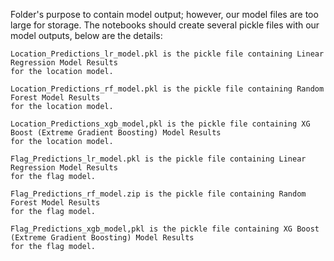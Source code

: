 Folder's purpose to contain model output; however, our model files are too large for storage. The notebooks should create several pickle files with our model outputs, below are the details:

	Location_Predictions_lr_model.pkl is the pickle file containing Linear Regression Model Results 
 	for the location model.
 
	Location_Predictions_rf_model.pkl is the pickle file containing Random Forest Model Results 
 	for the location model.
 
	Location_Predictions_xgb_model,pkl is the pickle file containing XG Boost (Extreme Gradient Boosting) Model Results
 	for the location model.

  	Flag_Predictions_lr_model.pkl is the pickle file containing Linear Regression Model Results 
 	for the flag model.
 
	Flag_Predictions_rf_model.zip is the pickle file containing Random Forest Model Results 
 	for the flag model.
 
	Flag_Predictions_xgb_model,pkl is the pickle file containing XG Boost (Extreme Gradient Boosting) Model Results
 	for the flag model.
